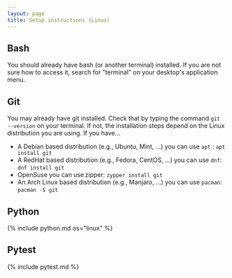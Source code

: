 ```yaml
---
layout: page
title: Setup instructions (Linux)
---
```

## Bash
You should already have bash (or another terminal) installed. If you are not sure how to access it, search for "terminal" on your desktop's application menu.

## Git
You may already have git installed. Check that by typing the command `git --version` on your terminal.
If not, the installation steps depend on the Linux distribution you are using. If you have...

- A Debian based distribution (e.g., Ubuntu, Mint, ...) you can use `apt` : `apt install git`
- A RedHat based distribution (e.g., Fedora, CentOS, ...) you can use `dnf`: `dnf install git`
- OpenSuse you can use zipper: `zypper install git`
- An Arch Linux based distribution (e.g., Manjaro, ...) you can use `pacman`: `pacman -S git`

## Python
{% include python.md os="linux" %}


## Pytest
{% include pytest.md %}
